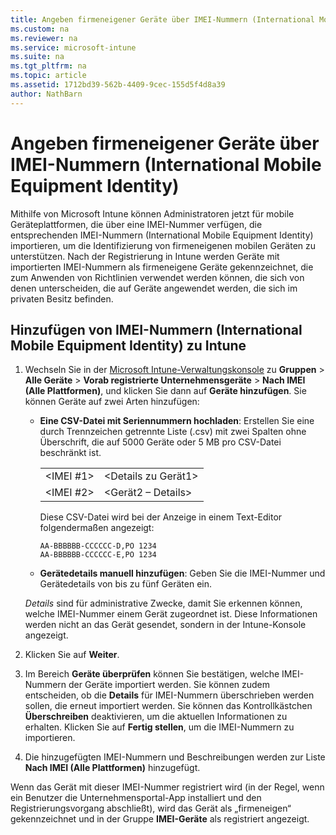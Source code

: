 ```yaml
---
title: Angeben firmeneigener Geräte über IMEI-Nummern (International Mobile Equipment Identity)
ms.custom: na
ms.reviewer: na
ms.service: microsoft-intune
ms.suite: na
ms.tgt_pltfrm: na
ms.topic: article
ms.assetid: 1712bd39-562b-4409-9cec-155d5f4d8a39
author: NathBarn
---
```

# Angeben firmeneigener Geräte über IMEI-Nummern (International Mobile Equipment Identity)
Mithilfe von Microsoft Intune können Administratoren jetzt für mobile Geräteplattformen, die über eine IMEI-Nummer verfügen, die entsprechenden IMEI-Nummern (International Mobile Equipment Identity) importieren, um die Identifizierung von firmeneigenen mobilen Geräten zu unterstützen. Nach der Registrierung in Intune werden Geräte mit importierten IMEI-Nummern als firmeneigene Geräte gekennzeichnet, die zum Anwenden von Richtlinien verwendet werden können, die sich von denen unterscheiden, die auf Geräte angewendet werden, die sich im privaten Besitz befinden.
## Hinzufügen von IMEI-Nummern (International Mobile Equipment Identity) zu Intune
1. Wechseln Sie in der [Microsoft Intune-Verwaltungskonsole](http://manage.microsoft.com) zu **Gruppen** &gt; **Alle Geräte** &gt; **Vorab registrierte Unternehmensgeräte** &gt; **Nach IMEI (Alle Plattformen)**, und klicken Sie dann auf **Geräte hinzufügen**. Sie können Geräte auf zwei Arten hinzufügen:

    -   **Eine CSV-Datei mit Seriennummern hochladen**: Erstellen Sie eine durch Trennzeichen getrennte Liste (.csv) mit zwei Spalten ohne Überschrift, die auf 5000 Geräte oder 5 MB pro CSV-Datei beschränkt ist.

        |||
        |-|-|
        |&lt;IMEI #1&gt;|&lt;Details zu Gerät1&gt;|
        |&lt;IMEI #2&gt;|&lt;Gerät2 – Details&gt;|
        Diese CSV-Datei wird bei der Anzeige in einem Text-Editor folgendermaßen angezeigt:

        ```
        AA-BBBBBB-CCCCCC-D,PO 1234
        AA-BBBBBB-CCCCCC-E,PO 1234
        ```

    -   **Gerätedetails manuell hinzufügen**: Geben Sie die IMEI-Nummer und Gerätedetails von bis zu fünf Geräten ein.

   *Details* sind für administrative Zwecke, damit Sie erkennen können, welche IMEI-Nummer einem Gerät zugeordnet ist. Diese Informationen werden nicht an das Gerät gesendet, sondern in der Intune-Konsole angezeigt. 

2.   Klicken Sie auf **Weiter**.
3.  Im Bereich **Geräte überprüfen** können Sie bestätigen, welche IMEI-Nummern der Geräte importiert werden. Sie können zudem entscheiden, ob die **Details** für IMEI-Nummern überschrieben werden sollen, die erneut importiert werden. Sie können das Kontrollkästchen **Überschreiben** deaktivieren, um die aktuellen Informationen zu erhalten. Klicken Sie auf **Fertig stellen**, um die IMEI-Nummern zu importieren.
4.  Die hinzugefügten IMEI-Nummern und Beschreibungen werden zur Liste **Nach IMEI (Alle Plattformen)** hinzugefügt. 

Wenn das Gerät mit dieser IMEI-Nummer registriert wird (in der Regel, wenn ein Benutzer die Unternehmensportal-App installiert und den Registrierungsvorgang abschließt), wird das Gerät als „firmeneigen“ gekennzeichnet und in der Gruppe **IMEI-Geräte** als registriert angezeigt.



<!--HONumber=Apr16_HO4-->


